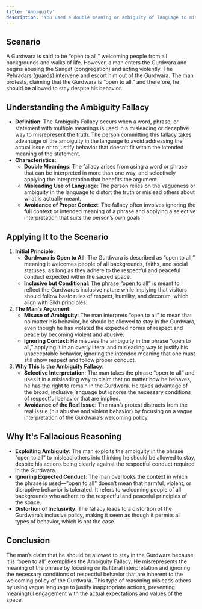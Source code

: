 ```yaml
---
title: 'Ambiguity'
description: 'You used a double meaning or ambiguity of language to mislead or misrepresent the truth'
---
```


## Scenario

A Gurdwara is said to be “open to all,” welcoming people from all backgrounds and walks of life. However, a man enters the Gurdwara and begins abusing the Sangat (congregation) and acting violently. The Pehradars (guards) intervene and escort him out of the Gurdwara. The man protests, claiming that the Gurdwara is “open to all,” and therefore, he should be allowed to stay despite his behavior.

## Understanding the Ambiguity Fallacy

* **Definition**: The Ambiguity Fallacy occurs when a word, phrase, or statement with multiple meanings is used in a misleading or deceptive way to misrepresent the truth. The person committing this fallacy takes advantage of the ambiguity in the language to avoid addressing the actual issue or to justify behavior that doesn’t fit within the intended meaning of the statement.
* **Characteristics**:
    * **Double Meanings**: The fallacy arises from using a word or phrase that can be interpreted in more than one way, and selectively applying the interpretation that benefits the argument.
    * **Misleading Use of Language**: The person relies on the vagueness or ambiguity in the language to distort the truth or mislead others about what is actually meant.
    * **Avoidance of Proper Context**: The fallacy often involves ignoring the full context or intended meaning of a phrase and applying a selective interpretation that suits the person’s own goals.

## Applying It to the Scenario

1. **Initial Principle**:
    * **Gurdwara is Open to All**: The Gurdwara is described as “open to all,” meaning it welcomes people of all backgrounds, faiths, and social statuses, as long as they adhere to the respectful and peaceful conduct expected within the sacred space.
    * **Inclusive but Conditional**: The phrase “open to all” is meant to reflect the Gurdwara’s inclusive nature while implying that visitors should follow basic rules of respect, humility, and decorum, which align with Sikh principles.
2. **The Man's Argument**:
    * **Misuse of Ambiguity**: The man interprets “open to all” to mean that no matter his behavior, he should be allowed to stay in the Gurdwara, even though he has violated the expected norms of respect and peace by becoming violent and abusive.
    * **Ignoring Context**: He misuses the ambiguity in the phrase “open to all,” applying it in an overly literal and misleading way to justify his unacceptable behavior, ignoring the intended meaning that one must still show respect and follow proper conduct.
3. **Why This Is the Ambiguity Fallacy**:
    * **Selective Interpretation**: The man takes the phrase “open to all” and uses it in a misleading way to claim that no matter how he behaves, he has the right to remain in the Gurdwara. He takes advantage of the broad, inclusive language but ignores the necessary conditions of respectful behavior that are implied.
    * **Avoidance of the Real Issue**: The man’s protest distracts from the real issue (his abusive and violent behavior) by focusing on a vague interpretation of the Gurdwara’s welcoming policy.

## Why It's Fallacious Reasoning

* **Exploiting Ambiguity**: The man exploits the ambiguity in the phrase “open to all” to mislead others into thinking he should be allowed to stay, despite his actions being clearly against the respectful conduct required in the Gurdwara.
* **Ignoring Expected Conduct**: The man overlooks the context in which the phrase is used—"open to all" doesn’t mean that harmful, violent, or disruptive behavior is tolerated. It refers to welcoming people of all backgrounds who adhere to the respectful and peaceful principles of the space.
* **Distortion of Inclusivity**: The fallacy leads to a distortion of the Gurdwara’s inclusive policy, making it seem as though it permits all types of behavior, which is not the case.

## Conclusion

The man’s claim that he should be allowed to stay in the Gurdwara because it is “open to all” exemplifies the Ambiguity Fallacy. He misrepresents the meaning of the phrase by focusing on its literal interpretation and ignoring the necessary conditions of respectful behavior that are inherent to the welcoming policy of the Gurdwara. This type of reasoning misleads others by using vague language to justify inappropriate actions, preventing meaningful engagement with the actual expectations and values of the space.